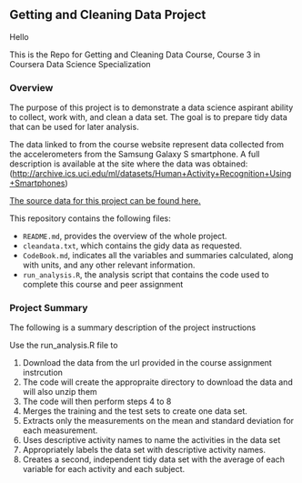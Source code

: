 ## Getting and Cleaning Data Project

Hello

This is the Repo for Getting and Cleaning Data Course,  Course 3 in Coursera Data Science Specialization


### Overview
The purpose of this project is to demonstrate a data science aspirant ability to collect, work with, and clean a data set. The goal is to prepare tidy data that can be used for later analysis.

The data linked to from the course website represent data collected from the accelerometers from the Samsung Galaxy S smartphone. A full description is available at the site where the data was obtained:
(http://archive.ics.uci.edu/ml/datasets/Human+Activity+Recognition+Using+Smartphones)

[The source data for this project can be found here.](https://d396qusza40orc.cloudfront.net/getdata%2Fprojectfiles%2FUCI%20HAR%20Dataset.zip)

This repository contains the following files:

- `README.md`, provides the overview of the whole project.
- `cleandata.txt`, which contains the gidy data as requested.
- `CodeBook.md`, indicates all the variables and summaries calculated, along with units, and any other relevant information.
- `run_analysis.R`, the analysis script that contains the code used to complete this course and peer assignment 

### Project Summary
The following is a summary description of the project instructions

Use the run_analysis.R file to
1. Download the data from the url provided in the course assignment instrcution
2. The code will create the appropraite directory to download the data and will also unzip them
3. The code will then perform steps 4 to 8
4. Merges the training and the test sets to create one data set.
5. Extracts only the measurements on the mean and standard deviation for each measurement. 
6. Uses descriptive activity names to name the activities in the data set
7. Appropriately labels the data set with descriptive activity names. 
8. Creates a second, independent tidy data set with the average of each variable for each activity and each subject. 

